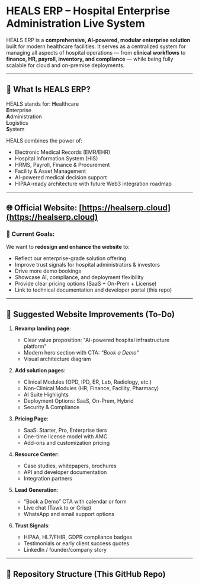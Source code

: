 # HEALS ERP – Hospital Enterprise Administration Live System

HEALS ERP is a **comprehensive, AI-powered, modular enterprise solution** built for modern healthcare facilities. It serves as a centralized system for managing all aspects of hospital operations — from **clinical workflows** to **finance, HR, payroll, inventory, and compliance** — while being fully scalable for cloud and on-premise deployments.

---

## 🏥 What Is HEALS ERP?

HEALS stands for:
**H**ealthcare  
**E**nterprise  
**A**dministration  
**L**ogistics  
**S**ystem

HEALS combines the power of:
- Electronic Medical Records (EMR/EHR)
- Hospital Information System (HIS)
- HRMS, Payroll, Finance & Procurement
- Facility & Asset Management
- AI-powered medical decision support
- HIPAA-ready architecture with future Web3 integration roadmap

---

## 🌐 Official Website: [https://healserp.cloud](https://healserp.cloud)

### 🎯 Current Goals:
We want to **redesign and enhance the website** to:
- Reflect our enterprise-grade solution offering
- Improve trust signals for hospital administrators & investors
- Drive more demo bookings
- Showcase AI, compliance, and deployment flexibility
- Provide clear pricing options (SaaS + On-Prem + License)
- Link to technical documentation and developer portal (this repo)

---

## 🚀 Suggested Website Improvements (To-Do)

1. **Revamp landing page**:
   - Clear value proposition: "AI-powered hospital infrastructure platform"
   - Modern hero section with CTA: *“Book a Demo”*
   - Visual architecture diagram

2. **Add solution pages**:
   - Clinical Modules (OPD, IPD, ER, Lab, Radiology, etc.)
   - Non-Clinical Modules (HR, Finance, Facility, Pharmacy)
   - AI Suite Highlights
   - Deployment Options: SaaS, On-Prem, Hybrid
   - Security & Compliance

3. **Pricing Page**:
   - SaaS: Starter, Pro, Enterprise tiers
   - One-time license model with AMC
   - Add-ons and customization pricing

4. **Resource Center**:
   - Case studies, whitepapers, brochures
   - API and developer documentation
   - Integration partners

5. **Lead Generation**:
   - “Book a Demo” CTA with calendar or form
   - Live chat (Tawk.to or Crisp)
   - WhatsApp and email support options

6. **Trust Signals**:
   - HIPAA, HL7/FHIR, GDPR compliance badges
   - Testimonials or early client success quotes
   - LinkedIn / founder/company story

---

## 📁 Repository Structure (This GitHub Repo)


